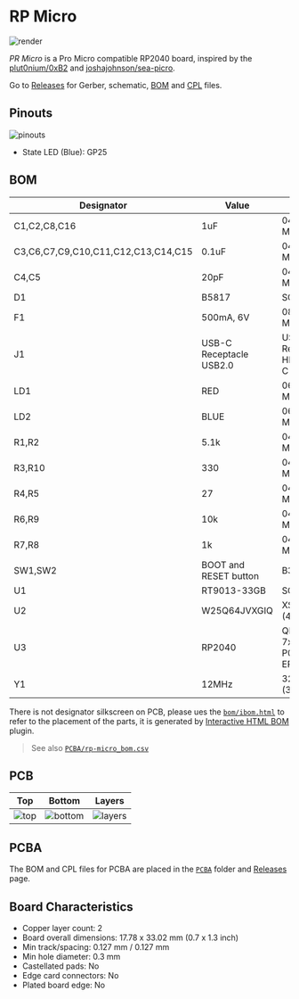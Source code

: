 # RP Micro

![render](https://imgur.com/WovWqdM.png)

*PR Micro* is a Pro Micro compatible RP2040 board, inspired by the [plut0nium/0xB2](https://github.com/plut0nium/0xB2) and [joshajohnson/sea-picro](https://github.com/joshajohnson/sea-picro).

Go to [Releases](./releases) for Gerber, schematic, [BOM](./PCBA/rp-micro_bom.csv) and [CPL](./PCBA/rp-micro_cpl.csv) files.

## Pinouts

![pinouts](https://imgur.com/9tYfddi.png)
- State LED (Blue): GP25

## BOM

| Designator                          | Value                   | Footprint                           |
| ----------------------------------- | ----------------------- | ----------------------------------- |
| C1,C2,C8,C16                        | 1uF                     | 0402 (1005 Metric)                  |
| C3,C6,C7,C9,C10,C11,C12,C13,C14,C15 | 0.1uF                   | 0402 (1005 Metric)                  |
| C4,C5                               | 20pF                    | 0402 (1005 Metric)                  |
| D1                                  | B5817                   | SOD-323                             |
| F1                                  | 500mA, 6V               | 0805 (2012 Metric)                  |
| J1                                  | USB-C Receptacle USB2.0 | USB-C Receptacle HRO TYPE-C-31-M-12 |
| LD1                                 | RED                     | 0603 (1608 Metric)                  |
| LD2                                 | BLUE                    | 0603 (1608 Metric)                  |
| R1,R2                               | 5.1k                    | 0402 (1005 Metric)                  |
| R3,R10                              | 330                     | 0402 (1005 Metric)                  |
| R4,R5                               | 27                      | 0402 (1005 Metric)                  |
| R6,R9                               | 10k                     | 0402 (1005 Metric)                  |
| R7,R8                               | 1k                      | 0402 (1005 Metric)                  |
| SW1,SW2                             | BOOT and RESET button   | B3U-1000P                           |
| U1                                  | RT9013-33GB             | SOT-23-5                            |
| U2                                  | W25Q64JVXGIQ            | XSON-8 (4x4mm)                      |
| U3                                  | RP2040                  | QFN-56-1EP 7x7mm P0.4mm EP3.2x3.2mm |
| Y1                                  | 12MHz                   | 3225-4Pin (3.2x2.5mm)               |

There is not designator silkscreen on PCB, please ues the [`bom/ibom.html`](./bom/ibom.html) to refer to the placement of the parts, it is generated by [Interactive HTML BOM](https://github.com/openscopeproject/InteractiveHtmlBom) plugin. 

> See also [`PCBA/rp-micro_bom.csv`](./PCBA/rp-micro_bom.csv)

## PCB

|                   Top                   |                   Bottom                   |                   Layers                   |
| :-------------------------------------: | :----------------------------------------: | :----------------------------------------: |
| ![top](https://i.imgur.com/zZ0oFAu.jpg) | ![bottom](https://i.imgur.com/8XgDX9x.jpg) | ![layers](https://i.imgur.com/5UMG5ty.jpg) |


## PCBA

The BOM and CPL files for PCBA are placed in the [`PCBA`](./PCBA/) folder and [Releases](https://github.com/ziteh/rp-micro/releases) page.

## Board Characteristics

- Copper layer count: 2
- Board overall dimensions: 17.78 x 33.02 mm (0.7 x 1.3 inch)
- Min track/spacing: 0.127 mm / 0.127 mm
- Min hole diameter: 0.3 mm
- Castellated pads: No
- Edge card connectors: No
- Plated board edge: No
